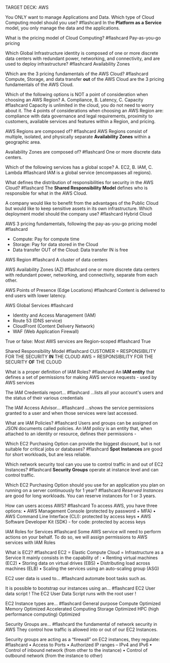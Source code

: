 TARGET DECK: AWS

You ONLY want to manage Applications and Data. Which type of Cloud Computing model should you use? #flashcard
In the **Platform as a Service** model, you only manage the data and the applications.
<!--ID: 1736349720355-->


What is the pricing model of Cloud Computing? #flashcard
Pay-as-you-go pricing
<!--ID: 1736349720360-->


Which Global Infrastructure identity is composed of one or more discrete data centers with redundant power, networking, and connectivity, and are used to deploy infrastructure? #flashcard
 Availability Zones
<!--ID: 1736349720362-->


Which are the 3 pricing fundamentals of the AWS Cloud? #flashcard
 Compute, Storage, and data transfer **out** of the AWS Cloud are the 3 pricing fundamentals of the AWS Cloud.
<!--ID: 1736349720365-->


Which of the following options is NOT a point of consideration when choosing an AWS Region? A. Compliance, B. Latency, C. Capacity #flashcard
 Capacity is unlimited in the cloud, you do not need to worry about it. The 4 points of considerations when choosing an AWS Region are: compliance with data governance and legal requirements, proximity to customers, available services and features within a Region, and pricing.
<!--ID: 1736349720368-->


AWS Regions are composed of? #flashcard
 AWS Regions consist of multiple, isolated, and physically separate **Availability Zones** within a geographic area.
<!--ID: 1736349720371-->


Availability Zones are composed of? #flashcard
 One or more discrete data centers.
<!--ID: 1736349720373-->


Which of the following services has a global scope? A. EC2, B. IAM, C. Lambda #flashcard
 IAM is a global service (encompasses all regions).
<!--ID: 1736349720376-->


What defines the distribution of responsibilities for security in the AWS Cloud? #flashcard
 The **Shared Responsibility Model** defines who is responsible for what in the AWS Cloud.
<!--ID: 1736349720379-->


A company would like to benefit from the advantages of the Public Cloud but would like to keep sensitive assets in its own infrastructure. Which deployment model should the company use? #flashcard
 Hybrid Cloud
<!--ID: 1736349720381-->


AWS 3 pricing fundamentals, following the pay-as-you-go pricing model #flashcard
 - Compute: Pay for compute time
- Storage: Pay for data stored in the Cloud
- Data transfer OUT of the Cloud: Data transfer IN is free
<!--ID: 1736349720384-->


AWS Region #flashcard
 A cluster of data centers
<!--ID: 1736349720387-->


AWS Availability Zones (AZ) #flashcard
 one or more
discrete data centers with redundant power,
networking, and connectivity, separate from each other.
<!--ID: 1736349720389-->


AWS Points of Presence (Edge Locations) #flashcard
 Content is delivered to end users with lower latency.
<!--ID: 1736349720392-->


AWS Global Services #flashcard
 - Identity and Access Management (IAM)
- Route 53 (DNS service)
- CloudFront (Content Delivery Network)
- WAF (Web Application Firewall)
<!--ID: 1736349720394-->


True or false: Most AWS services are Region-scoped #flashcard
 True
<!--ID: 1736349720397-->


Shared Responsibility Model #flashcard
CUSTOMER = RESPONSIBILITY FOR THE SECURITY **IN** THE CLOUD
AWS = RESPONSIBILITY FOR THE SECURITY **OF** THE CLOUD
<!--ID: 1736349720399-->


What is a proper definition of IAM Roles? #flashcard 
An **IAM entity** that defines a set of permissions for making AWS service requests - used by AWS services
<!--ID: 1736357460172-->


The IAM Credentials report... #flashcard 
...lists all your account's users and the status of their various credentials
<!--ID: 1736357460176-->


The IAM Access Advisor... #flashcard 
...shows the service permissions granted to a user and when those services were last accessed.
<!--ID: 1736357460180-->



What are IAM Policies? #flashcard
Users and groups can be assigned on JSON documents called policies.
An IAM policy is an entity that, when attached to an identity or resource, defines their permissions - 
<!--ID: 1736357460183-->


Which EC2 Purchasing Option can provide the biggest discount, but is not suitable for critical jobs or databases? #flashcard
**Spot Instances** are good for short workloads, but are less reliable.
<!--ID: 1736357460186-->


Which network security tool can you use to control traffic in and out of EC2 Instances? #flashcard 
**Security Groups** operate at instance level and can control traffic.
<!--ID: 1736357460190-->


Which EC2 Purchasing Option should you use for an application you plan on running on a server continuously for 1 year? #flashcard
*Reserved Instances* are good for long workloads. You can reserve instances for 1 or 3 years.
<!--ID: 1736357460194-->

How can users access AWS? #flashcard
To access AWS, you have three options:
• AWS Management Console (protected by password + MFA)
• AWS Command Line Interface (CLI): protected by access keys
• AWS Software Developer Kit (SDK) - for code: protected by access keys
<!--ID: 1736364388577-->


IAM Roles for Services #flashcard
Some AWS service will need to perform actions on your behalf. To do so, we will assign permissions to AWS services with IAM Roles
<!--ID: 1736364388581-->


What is EC2? #flashcard
EC2 = Elastic Compute Cloud = Infrastructure as a Service
It mainly consists in the capability of :
• Renting virtual machines (EC2)
• Storing data on virtual drives (EBS)
• Distributing load across machines (ELB)
• Scaling the services using an auto-scaling group (ASG)
<!--ID: 1736364388585-->


EC2 user data is used to... #flashcard
automate boot tasks such as.
<!--ID: 1736364388591-->


It is possible to bootstrap our instances using an... #flashcard
EC2 User data script
! The EC2 User Data Script runs with the root user !
<!--ID: 1736364388595-->


EC2 Instance types are... #flashcard
General purpose
Compute Optimized
Memory Optimized
Accelerated Computing
Storage Optimized
HPC (high performance computing) Optimized 
<!--ID: 1736364388598-->

Security Groups are... #flashcard
the fundamental of network security in AWS
They control how traffic is allowed into or out of our EC2 Instances.
<!--ID: 1736377105475-->


Security groups are acting as a “firewall” on EC2 instances, they regulate: #flashcard
• Access to Ports
• Authorized IP ranges – IPv4 and IPv6
• Control of inbound network (from other to the instance)
• Control of outbound network (from the instance to other)
<!--ID: 1736377105479-->



